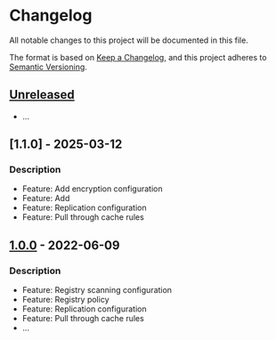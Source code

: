 # Changelog
All notable changes to this project will be documented in this file.

The format is based on [Keep a Changelog](https://keepachangelog.com/en/1.0.0/),
and this project adheres to [Semantic Versioning](https://semver.org/spec/v2.0.0.html).

## [Unreleased]
- ...

## [1.1.0] - 2025-03-12
### Description
- Feature: Add encryption configuration
- Feature: Add 
- Feature: Replication configuration
- Feature: Pull through cache rules

## [1.0.0] - 2022-06-09
### Description
- Feature: Registry scanning configuration
- Feature: Registry policy
- Feature: Replication configuration
- Feature: Pull through cache rules
- ...

[Unreleased]: https://github.com/boldlink/terraform-aws-ecr-registry/compare/1.0.0...HEAD

[1.0.0]: https://github.com/boldlink/terraform-aws-ecr-registry/releases/tag/1.0.0
